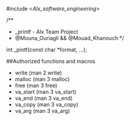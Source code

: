 #include  <_Alx_software_engineering_>

/**
  * _printf - Alx Team Project
  * @Mouna_Ouriagli && @Mouad_Khanouch
  */

int _pintf(const char *format, ...);


##Authorized functions and macros
* write (man 2 write)
* malloc (man 3 malloc)
* free (man 3 free)
* va_start (man 3 va_start)
* va_end (man 3 va_end)
* va_copy (man 3 va_copy)
* va_arg (man 3 va_arg)
